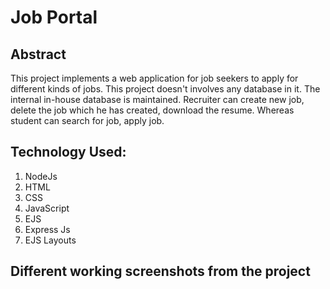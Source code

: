 # Job Portal

## Abstract
This project implements a web application for job seekers to apply for different kinds of jobs. This project doesn't involves any database in it.
The internal in-house database is maintained. Recruiter can create new job, delete the job which he has created, download the resume. Whereas student can search for job, apply job.

## Technology Used:
1. NodeJs
2. HTML
3. CSS
4. JavaScript
5. EJS
6. Express Js
7. EJS Layouts


## Different working screenshots from the project

